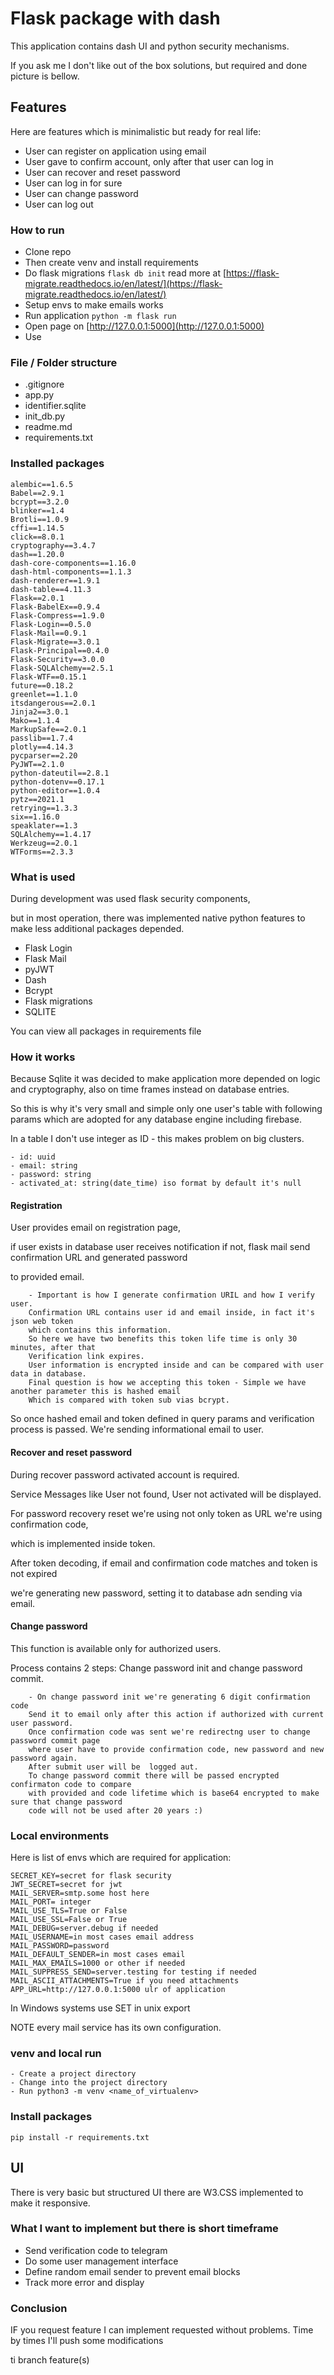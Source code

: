 # Flask package with dash

This application contains dash UI and python security mechanisms.

If you ask me I don't like out of the box solutions, but required and done picture is bellow.

## Features

Here are features which is minimalistic but ready for real life:

 - User can register on application using email
 - User gave to confirm account, only after that user can log in
 - User can recover and reset password
 - User can log in for sure
 - User can change password
 - User can log out

### How to run

 - Clone repo
 - Then create venv and install requirements
 - Do flask migrations `flask db init` read more at [https://flask-migrate.readthedocs.io/en/latest/](https://flask-migrate.readthedocs.io/en/latest/)
 - Setup envs to make emails works
 - Run application  `python -m flask run`
 - Open page on [http://127.0.0.1:5000](http://127.0.0.1:5000)
 - Use

### File / Folder structure


 - .gitignore
 - app.py 
 - identifier.sqlite
 - init_db.py
 - readme.md
 - requirements.txt

### Installed packages

    alembic==1.6.5
    Babel==2.9.1
    bcrypt==3.2.0
    blinker==1.4
    Brotli==1.0.9
    cffi==1.14.5
    click==8.0.1
    cryptography==3.4.7
    dash==1.20.0
    dash-core-components==1.16.0
    dash-html-components==1.1.3
    dash-renderer==1.9.1
    dash-table==4.11.3
    Flask==2.0.1
    Flask-BabelEx==0.9.4
    Flask-Compress==1.9.0
    Flask-Login==0.5.0
    Flask-Mail==0.9.1
    Flask-Migrate==3.0.1
    Flask-Principal==0.4.0
    Flask-Security==3.0.0
    Flask-SQLAlchemy==2.5.1
    Flask-WTF==0.15.1
    future==0.18.2
    greenlet==1.1.0
    itsdangerous==2.0.1
    Jinja2==3.0.1
    Mako==1.1.4
    MarkupSafe==2.0.1
    passlib==1.7.4
    plotly==4.14.3
    pycparser==2.20
    PyJWT==2.1.0
    python-dateutil==2.8.1
    python-dotenv==0.17.1
    python-editor==1.0.4
    pytz==2021.1
    retrying==1.3.3
    six==1.16.0
    speaklater==1.3
    SQLAlchemy==1.4.17
    Werkzeug==2.0.1
    WTForms==2.3.3

   

### What is used

During development was used flask security components, 

but in most operation, there was implemented native python features to make less additional packages depended.

 - Flask Login
 - Flask Mail
 - pyJWT
 - Dash
 - Bcrypt
 - Flask migrations
 - SQLITE

 You can view all packages in requirements file

### How it works

Because Sqlite it was decided to make application more depended on logic and cryptography, also on time frames instead on database entries.

So this is why it's very small and simple only one user's table with following params which are adopted for any database engine including firebase.

In a table I don't use integer as ID - this makes problem on big clusters.

    - id: uuid
    - email: string
    - password: string
    - activated_at: string(date_time) iso format by default it's null

#### Registration

User provides email on registration page, 

if user exists in database user receives notification if not, flask mail send confirmation URL and generated password

to provided email.

        - Important is how I generate confirmation URIL and how I verify user.
        Confirmation URL contains user id and email inside, in fact it's json web token 
        which contains this information.
        So here we have two benefits this token life time is only 30 minutes, after that
        Verification link expires.
        User information is encrypted inside and can be compared with user data in database. 
        Final question is how we accepting this token - Simple we have another parameter this is hashed email
        Which is compared with token sub vias bcrypt.

So once hashed email and token defined in query params and verification process is passed. We're sending informational email to user.


#### Recover and reset password

During recover password activated account is required. 

Service Messages like User not found, User not activated will be displayed.

For password recovery reset we're using not only token as URL we're using confirmation code, 

which is implemented inside token.

After token decoding, if email and confirmation code matches and token is not expired 

we're generating new password, setting it to database adn sending via email.

#### Change password

This function is available only for authorized users.

Process contains 2 steps: Change password init and change password commit.

        - On change password init we're generating 6 digit confirmation code
        Send it to email only after this action if authorized with current user password.
        Once confirmation code was sent we're redirectng user to change password commit page
        where user have to provide confirmation code, new password and new password again.
        After submit user will be  logged aut.
        To change password commit there will be passed encrypted confirmaton code to compare
        with provided and code lifetime which is base64 encrypted to make sure that change password
        code will not be used after 20 years :)

### Local environments

Here is list of envs which are required for application:

    SECRET_KEY=secret for flask security
    JWT_SECRET=secret for jwt
    MAIL_SERVER=smtp.some host here
    MAIL_PORT= integer
    MAIL_USE_TLS=True or False
    MAIL_USE_SSL=False or True
    MAIL_DEBUG=server.debug if needed
    MAIL_USERNAME=in most cases email address
    MAIL_PASSWORD=password
    MAIL_DEFAULT_SENDER=in most cases email
    MAIL_MAX_EMAILS=1000 or other if needed
    MAIL_SUPPRESS_SEND=server.testing for testing if needed
    MAIL_ASCII_ATTACHMENTS=True if you need attachments
    APP_URL=http://127.0.0.1:5000 ulr of application

In Windows systems use SET in unix export

NOTE every mail service has its own configuration.

### venv and local run

        
    - Create a project directory
    - Change into the project directory
    - Run python3 -m venv <name_of_virtualenv>

### Install packages

    pip install -r requirements.txt

## UI

There is very basic but structured UI there are W3.CSS implemented to make it responsive.

### What I want to implement but there is short timeframe

 - Send verification code to telegram
 - Do some user management interface
 - Define random email sender to prevent email blocks
 - Track more error and display

### Conclusion

IF you request feature I can implement requested without problems. Time by times I'll push some modifications 

ti branch feature(s)
